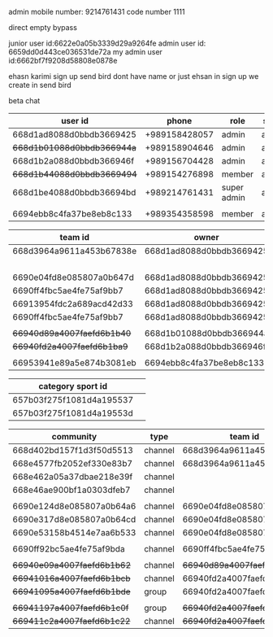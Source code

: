 admin mobile number: 9214761431
code number 1111

direct 
empty 
bypass

junior user id:6622e0a05b3339d29a9264fe
admin user id: 6659dd0d443ce036531de72a
my admin user id:6662bf7f9208d58808e0878e

ehasn karimi sign up
send bird dont have name
or just ehsan
in sign up we create in send bird



beta chat

| user id                      | phone         | role        | state  | token                                                                                                                                                                                                                                                                                                                                                                                                                        |
| ---------------------------- | ------------- | ----------- | ------ | ---------------------------------------------------------------------------------------------------------------------------------------------------------------------------------------------------------------------------------------------------------------------------------------------------------------------------------------------------------------------------------------------------------------------------- |
| 668d1ad8088d0bbdb3669425     | +989158428057 | admin       | active | U2FsdGVkX18MOJvIcmK2HtcVNqdqFxTDJfNdx3TFgGtoFCflvK9Zw7LaF+ibZUJLYHXBFp8ikBFitwE/xWD7ho3y1Na9SgqwT9fWMH/xpv5Fm9b4PwVuKXcN6c9/dPZnGY41D1Wc1/abaG47j7dgRZs9U+bgOKKdKZe9ajkz3tNN4vV8RKLxnGooLCTy544ZKM+3B6HUZ7elEtIks8+IehEQcp0R1VjCvh++UZ/KAbcGx0IK02CBLoda8KwE0N4qPWsgU5sgMqw1LvD/Ol6pzLj0tQuOyqGKjZkZ6QUW4PUwIpPKxHODALTPcPN7aEggvTyDj6ebbfZmVCzDhUAwdBQ5p/rrvHtY0Cx8q0X8mRaNRD3TulkBkMxCNIZfUHRI7sMSXjpyX3P+TzDMyTqs+A==<br> |
| ~~668d1b01088d0bbdb366944a~~ | +989158904646 | admin       | active | U2FsdGVkX19yah9P7+tFj5m2eiVW+7SUtCXhuNL1UER9qRVbwcI+YepPL/wuo4xqihVqkWgWQj09vG/aVVTPlmuRRhNT8rHqLmm2aYG42BADj/JLMDGVGsNEOYTn3e+G9p8jUxKB/M2NNaxO2l8akLkoa2HOELZJHcirvV7HspC/coigVksdYPMgXL8Kj3NVRaIyfgQjbeR2InAj3kPJbd/BZipQzfZ/yhuQHltKsSahEcnL/syfijU22SQNJw8EmESWzjx2yXPrXvLCPaJUyRfUMRwVXDc01zj/AqkrZGvNOmPOpEKPm/02RspCzuoWXzcJWGLVeOnQTwSy2x8LjeJY9VHx1uL1KfMiAi6aL6l4YZy9TEBEuk0tNU5VmF9QgaIhnQwMyMfpiGWRsqi1Yg==     |
| 668d1b2a088d0bbdb366946f     | +989156704428 | admin       | active | U2FsdGVkX18Iu9JH02Fq9sZFeqPNMawGrY8JNGAcMpyyo9I/aIqrT16N81NMKEp6YjpLqLB3HbYh3bazyDI1qXp+1o7bVlhRIVDupL+qmqszstkH4jJsYJRKCI9o/521s0Br6Q7VxSg8QHRsZGfF9M5m8ZZk6pL0UYqgpn+j1KQI6UEFKdNRXH1amb6ptxxrpYiKLz85RCp7RPVaaOl6C8zBmqerTdnFTXWcGz3b1L/ksDs9755Kic15QUIRfz+F7/jOQXmcHjogqiDRHK7t9PIFlNdfOaIehm4UaI8rVdQE8YPTUeO+sSWYQllFTAzItFwWnklZiol5WNbEl6XNXiAOIb8KXOX0iSNBkXs7IeDZdMie+LmiayORfTTLnq43IJrBjrQDvF2yO6+USl8OnQ==     |
| ~~668d1b44088d0bbdb3669494~~ | +989154276898 | member      | active | U2FsdGVkX1+qM4NQU65QhIKRx+gyXn/NGp7Iv0fxlJMQ0lFTW6M1Z4LRQCE5a63KAkmtqfOmi2ZAM2vG1/dVbmHf9UZKd2CbxpTFiY1ZssNCEz4RFczQEHS7Wh7xGvbkBVmb3bBhdDOtaDYylTw5pPEa2ZEiwl0piT5IGPKhMdPJwW8eP3GHVEpVrlu0xUbTyH/k7uRVA2jYWlEcpW/DkHpzDts6jZNrGu27qYqwPEoivza7hRH5lOs/86X64rCXSm/B2ZTxwoaGGMQXOcdUdSwk5Rl1ZJx4kwUtoHiisQIRgJxPvhMgp04KIh80kO2Qa/dNAKSJz8mqfMCS0Iw4DLYUxcet245PxcslzjWbKgyMi3+Jv+XhxesVIUBlOjlC2NUrefCTuUNmxT+hvBt73Q==     |
| 668d1be4088d0bbdb36694bd     | +989214761431 | super admin | active | U2FsdGVkX1/BdqE9SvBdXg4mH3/cHCi/Z874qOxBr0/GZd/DJ3SGXSYz685zEF3VLoxVtpyaSI/E/mjKRmLsglUPQPvg5mqjcWq9HKnwfHwkZ21NyZck6JbBqaFUU9SATj19ZZSOlNtRPm3ItBWoUKb5bMmzsX7zQHRJI/dwfEhrLQLK7+/jc1bot6cNMk2FmyuNKsnuQezi4aP/irYi0yh1XrVKh+14q+VUoVEipBzK7SZ7qRVWCe+/omAsBJyIdmuARsK5bWzVXSIyAnskwqC517DEVE3SdgW1yEMh8w/EB6xBJ2aAkeK8nBDjKCJwvuD8ig0CukWvCdFa1+HV6Cu+KpLCSZenEqcgnvoRlj3NaT1yNiO+GCmsMbxlzeD7ITD5N4C2SND6fyKVYWzbkA==     |
|                              |               |             |        |                                                                                                                                                                                                                                                                                                                                                                                                                              |
| 6694ebb8c4fa37be8eb8c133     | +989354358598 | member      | active | U2FsdGVkX1+GtkwpZV8YGTA3zGlq8e3uxV0DrO44/8VZpE7Y5dGTHt5VhbOiiq2oK8/RW4bSun5p++sUitM2d7QRzodXFcIsUe49yW/AKO0QgyqqvIQo4StsAGHN8C3zlzeWbXX/XTxWeKsLhw4WlpcfphLa1AXN76RlOzgQ+hY0h40B86m6iNf5sMqUXQmC1eA4JgqjJtgCEboCTkU/jG+FTZra1Y+RXPsB92ifSELLvwPZ/VjxNWZR1SmgeEl2b2ZGDZMwixQfZhE8GO2pa1MR2pkaKPuvtV95TFOsZtXy5kqMnWj8SXm2KD5kcn5S8vfudu4Kq0+KiFr8dDGyMJoUlOIX5geTGzDnMtcnXrST9440Tn3TtozBx8Cr5AvJWqf4mRPVx41EEXLbyD3M3g==     |

| team id                      | owner                    | admins                   | member                   |
| ---------------------------- | ------------------------ | ------------------------ | ------------------------ |
| 668d3964a9611a453b67838e<br> | 668d1ad8088d0bbdb3669425 | 668d1ad8088d0bbdb3669425 |                          |
|                              |                          | 668d1b01088d0bbdb366944a |                          |
| 6690e04fd8e085807a0b647d     | 668d1ad8088d0bbdb3669425 | 668d1ad8088d0bbdb3669425 | 668d1b01088d0bbdb366944a |
| 6690ff4fbc5ae4fe75af9bb7     | 668d1ad8088d0bbdb3669425 | 668d1ad8088d0bbdb3669425 |                          |
| 66913954fdc2a689acd42d33     | 668d1ad8088d0bbdb3669425 | 668d1ad8088d0bbdb3669425 |                          |
| 6690ff4fbc5ae4fe75af9bb7     | 668d1ad8088d0bbdb3669425 | 668d1ad8088d0bbdb3669425 |                          |
|                              |                          |                          |                          |
| ~~66940d89a4007faefd6b1b40~~ | 668d1b01088d0bbdb366944a | 668d1b01088d0bbdb366944a |                          |
| ~~66940fd2a4007faefd6b1ba9~~ | 668d1b2a088d0bbdb366946f | 668d1b2a088d0bbdb366946f |                          |
|                              |                          |                          |                          |
| 66953941e89a5e874b3081eb     | 6694ebb8c4fa37be8eb8c133 | 6694ebb8c4fa37be8eb8c133 |                          |


| category sport id            |     |
| ---------------------------- | --- |
| 657b03f275f1081d4a195537<br> |     |
| 657b03f275f1081d4a19553d<br> |     |

| community                    | type    | team id                      | admin                    | member                   |
| ---------------------------- | ------- | ---------------------------- | ------------------------ | ------------------------ |
| 668d402bd157f1d3f50d5513<br> | channel | 668d3964a9611a453b67838e     |                          |                          |
| 668e4577fb2052ef330e83b7     | channel | 668d3964a9611a453b67838e     |                          |                          |
| 668e462a05a37dbae218e39f     | channel |                              |                          |                          |
| 668e46ae900bf1a0303dfeb7     | channel |                              |                          |                          |
|                              |         |                              |                          |                          |
| 6690e124d8e085807a0b64a6     | channel | 6690e04fd8e085807a0b647d     | 668d1ad8088d0bbdb3669425 | 668d1b01088d0bbdb366944a |
| 6690e317d8e085807a0b64cd     | channel | 6690e04fd8e085807a0b647d     | 668d1ad8088d0bbdb3669425 |                          |
| 6690e53158b4514e7aa6b533     | channel | 6690e04fd8e085807a0b647d     | 668d1ad8088d0bbdb3669425 | 668d1b01088d0bbdb366944a |
|                              |         |                              |                          |                          |
| 6690ff92bc5ae4fe75af9bda     | channel | 6690ff4fbc5ae4fe75af9bb7     | 668d1ad8088d0bbdb3669425 |                          |
|                              |         |                              |                          |                          |
| ~~66940e09a4007faefd6b1b62~~ | channel | ~~66940d89a4007faefd6b1b40~~ | 668d1b01088d0bbdb366944a |                          |
| ~~66941016a4007faefd6b1bcb~~ | channel | 66940fd2a4007faefd6b1ba9     | 668d1b2a088d0bbdb366946f |                          |
| ~~66941095a4007faefd6b1bde~~ | group   | 66940fd2a4007faefd6b1ba9     | 668d1b2a088d0bbdb366946f |                          |
|                              |         |                              |                          |                          |
| ~~66941197a4007faefd6b1c0f~~ | group   | ~~66940fd2a4007faefd6b1ba9~~ |                          |                          |
| ~~669411c2a4007faefd6b1c22~~ | channel | ~~66940fd2a4007faefd6b1ba9~~ |                          |                          |
